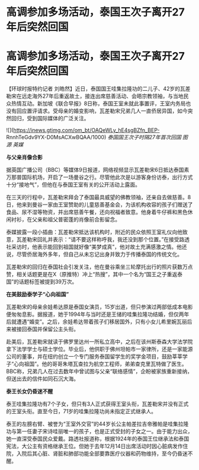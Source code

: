 # 高调参加多场活动，泰国王次子离开27年后突然回国

# 高调参加多场活动，泰国王次子离开27年后突然回国

【环球时报特约记者
刘皓然】近日，泰国国王哇集拉隆功的二儿子、42岁的瓦差勒宋在远走海外27年后重返故土，接连出席慈善活动、会晤宗教领袖，与当地民众热情互动。新加坡《联合早报》8日称，泰国王室未就此事置评，王室内务局也没有回应置评请求。受母亲的婚变影响，瓦差勒宋兄弟几人一直侨居异国，如今突然回归，受到国际媒体的广泛关注。

![](https://inews.gtimg.com/om_bt/OAQeWLy_hE4sgBZfn_BEP-
RnnhTeGdv9YX-D0MsACXwBQAA/1000) _泰国国王次子时隔27年首次回国 图源 英媒_

**与父亲肖像合影**

据英国广播公司（BBC）等媒体9日报道，网络视频显示瓦差勒宋6日抵达泰国素万那普国际机场，开启了一场曼谷之行。尽管他此次是以游客身份访泰，出行方式十分“接地气”，但他在与泰国王室有关的公开活动上露面。

在三天的行程中，瓦差勒宋拜会了泰国最具威望的佛教领袖，还亲自去做慈善。8日，他来到曼谷一家由王室赞助的儿童慈善基金会，为该机构收容的孩子们赠送了食品、尿不湿等物资，并出席慈善午餐，还向祝福者致意。他身着牛仔裤和黑色休闲衬衫，在父亲和祖父普密蓬的肖像前合影留念。

泰媒披露一段小插曲：瓦差勒宋抵达该机构时，附近的民众依照王室礼仪向他致意，瓦差勒宋回礼并表示：“请不要这样称呼我，我还没到那个位置。”在接受路透社采访时，他表示能回到祖国就好像“美梦成真”，他对故土充满感激之情。他还说，尽管侨居海外多年，但自己从未忘记出身并致力于传播泰国的传统文化。

瓦差勒宋的回归在泰国社会引发关注，他在曼谷乘坐三轮摩托出行的照片获数万点赞，相关话题更是在X（原推特）冲上“热搜”，其中一个名为“国王之子重返泰国”的话题标签被提到39万次。

**在美鼓励泰学子“心向祖国”**

瓦差勒宋的母亲余娃希达原是泰国女演员，15岁出道，但只参演过两部低成本电影便匆匆息影。据报道，她于1994年与当时还是王储的哇集拉隆功结婚，但仅两年后就遭遇“婚变”。之后，余娃希达带着孩子们移居国外，只有小女儿希里婉瓦丽后来被接回泰国并保留公主头衔。

赴美后，瓦差勒宋就读于佛罗里达州一所私立高中，之后在该州斯泰森大学法学院拿下法学学士与硕士学位。毕业后，他供职于佛州坦帕市一家律所，还是一家能源公司的董事，并在纽约创立一个专门服务泰国留学生的奖学金项目，鼓励莘莘学子“心向祖国”。他的哥哥朱塔瓦查拉为航空工程师，弟弟查克里瓦特做了医生。BBC称，兄弟几人在过去数年中曾试图与父亲“联络感情”，企盼被家族重新接纳，但送出去的信件如同石沉大海。

**泰王长女仍昏迷不醒**

泰王哇集拉隆功有7个子女，但只有3人正式获得王室头衔，瓦差勒宋并没有正式的王室头衔。直至今日，71岁的哇集拉隆功尚未指定正式继承人。

泰王的左膀右臂、被誉为“王室外交官”的44岁长公主帕差拉吉帝雅帕是哇集拉隆功与第一任妻子宋诗哇丽唯一的孩子，也是正式受封的子女之一。由于能力出众，她一直深受泰国民众爱戴。路透社报道称，根据1924年的泰国王位继承法和泰国宪法，大公主有资格继承王位。但她于去年12月14日出席活动时因心脏病发作住院，入院后其心脏、肾脏和肺部功能全部要靠医疗仪器和药物维持，至今仍昏迷不醒。

